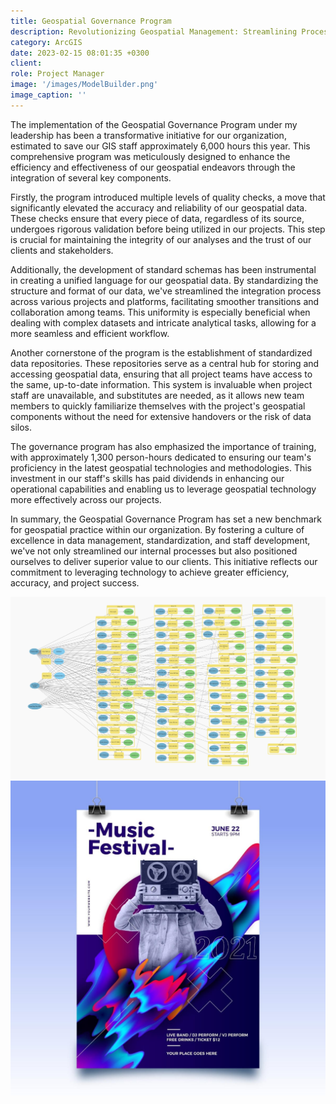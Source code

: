 ```yaml
---
title: Geospatial Governance Program
description: Revolutionizing Geospatial Management: Streamlining Processes, Enhancing Quality, and Saving Thousands of Hours Annually.
category: ArcGIS
date: 2023-02-15 08:01:35 +0300
client: 
role: Project Manager
image: '/images/ModelBuilder.png'
image_caption: ''
---
```



The implementation of the Geospatial Governance Program under my leadership has been a transformative initiative for our organization, estimated to save our GIS staff approximately 6,000 hours this year. This comprehensive program was meticulously designed to enhance the efficiency and effectiveness of our geospatial endeavors through the integration of several key components.

Firstly, the program introduced multiple levels of quality checks, a move that significantly elevated the accuracy and reliability of our geospatial data. These checks ensure that every piece of data, regardless of its source, undergoes rigorous validation before being utilized in our projects. This step is crucial for maintaining the integrity of our analyses and the trust of our clients and stakeholders.

Additionally, the development of standard schemas has been instrumental in creating a unified language for our geospatial data. By standardizing the structure and format of our data, we've streamlined the integration process across various projects and platforms, facilitating smoother transitions and collaboration among teams. This uniformity is especially beneficial when dealing with complex datasets and intricate analytical tasks, allowing for a more seamless and efficient workflow.

Another cornerstone of the program is the establishment of standardized data repositories. These repositories serve as a central hub for storing and accessing geospatial data, ensuring that all project teams have access to the same, up-to-date information. This system is invaluable when project staff are unavailable, and substitutes are needed, as it allows new team members to quickly familiarize themselves with the project's geospatial components without the need for extensive handovers or the risk of data silos.

The governance program has also emphasized the importance of training, with approximately 1,300 person-hours dedicated to ensuring our team's proficiency in the latest geospatial technologies and methodologies. This investment in our staff's skills has paid dividends in enhancing our operational capabilities and enabling us to leverage geospatial technology more effectively across our projects.

In summary, the Geospatial Governance Program has set a new benchmark for geospatial practice within our organization. By fostering a culture of excellence in data management, standardization, and staff development, we've not only streamlined our internal processes but also positioned ourselves to deliver superior value to our clients. This initiative reflects our commitment to leveraging technology to achieve greater efficiency, accuracy, and project success.

<div class="gallery-box">
  <div class="gallery">
    <img src="/images/ModelBuilder.png" loading="lazy" alt="Project">
    <img src="/images/work-1-3.jpg" loading="lazy" alt="Project">
  </div>
  <em></em>
</div>
